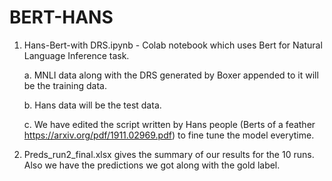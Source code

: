 # BERT-HANS
1. Hans-Bert-with DRS.ipynb - Colab notebook which uses Bert for Natural Language Inference task.

      a. MNLI data along with the DRS generated by Boxer appended to it will be the training data. 
 
      b. Hans data will be the test data.
      
      c. We have edited the script written by Hans people (Berts of a feather https://arxiv.org/pdf/1911.02969.pdf) to fine tune the model everytime.
      
3. Preds_run2_final.xlsx gives the summary of our results for the 10 runs. Also we have the predictions we got along with the gold label.
